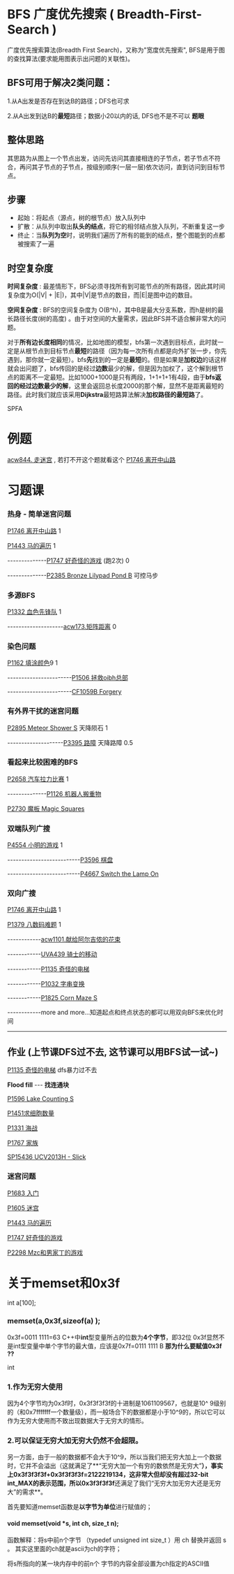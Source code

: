 # BFS 广度优先搜索 ( Breadth-First-Search )

广度优先搜索算法(Breadth First Search)，又称为"宽度优先搜索",  BFS是用于图的查找算法(要求能用图表示出问题的关联性)。

## BFS可用于解决2类问题：

1.从A出发是否存在到达B的路径；DFS也可求

2.从A出发到达B的**最短**路径；数据小20以内的话, DFS也不是不可以 **题眼**

## 整体思路

其思路为从图上一个节点出发，访问先访问其直接相连的子节点，若子节点不符合，再问其子节点的子节点，按级别顺序(一层一层)依次访问，直到访问到目标节点。



## 步骤

- 起始：将起点（源点，树的根节点）放入队列中
- 扩散：从队列中取出**队头的结点**，将它的相邻结点放入队列，不断重复这一步
- 终止：当**队列为空**时，说明我们遍历了所有的能到的结点，整个图能到的点都被搜索了一遍









## 时空复杂度

**时间复杂度** : 最差情形下，BFS必须寻找所有到可能节点的所有路径，因此其时间复杂度为O(|V| + |E|)，其中|V|是节点的数目，而|E|是图中边的数目。

**空间复杂度** : BFS的空间复杂度为 O(B^h)，其中B是最大分支系数，而h是树的最长路径长度(树的高度) 。由于对空间的大量需求，因此BFS并不适合解非常大的问题。



对于**所有边长度相同**的情况，比如地图的模型，bfs第一次遇到目标点，此时就一定是从根节点到目标节点**最短**的路径（因为每一次所有点都是向外扩张一步，你先遇到，那你就一定最短）。bfs**先**找到的一定是**最短**的。但是如果是**加权边**的话这样就会出问题了，bfs传回的是经过**边数**最少的解，但是因为加权了，这个解到根节点的距离不一定最短。比如1000+1000是只有两段，1+1+1+1有4段，由于**bfs返回的经过边数最少的解**，这里会返回总长度2000的那个解，显然不是距离最短的路径。此时我们就应该采用**Dijkstra**最短路算法解决**加权路径的最短路**了。

SPFA

# 例题

[acw844. 走迷宫](https://www.acwing.com/problem/content/846/)   , 若打不开这个题就看这个 [P1746 离开中山路](https://www.luogu.com.cn/problem/P1746) 

# 习题课

### 热身 - 简单迷宫问题

[P1746 离开中山路](https://www.luogu.com.cn/problem/P1746)  1

[P1443 马的遍历](https://www.luogu.com.cn/problem/P1443)  1

--------------[P1747 好奇怪的游戏](https://www.luogu.com.cn/problem/P1747) (跑2次) 0

--------------[P2385 Bronze Lilypad Pond B](https://www.luogu.com.cn/problem/P2385) 可控马步

### 多源BFS

[P1332 血色先锋队](https://www.luogu.com.cn/problem/P1332)  1

--------------------[acw173.矩阵距离](https://www.acwing.com/problem/content/175/)  0



### 染色问题

[P1162 填涂颜色](https://www.luogu.com.cn/problem/P1162)9 1

-----------------------[P1506 拯救oibh总部](https://www.luogu.com.cn/problem/P1506) 

-----------------------[CF1059B Forgery](https://www.luogu.com.cn/problem/CF1059B) 



### 有外界干扰的迷宫问题

[P2895 Meteor Shower S](https://www.luogu.com.cn/problem/P2895) 天降陨石 1

--------------------[P3395 路障](https://www.luogu.com.cn/problem/P3395) 天降路障 0.5



### 看起来比较困难的BFS

[P2658 汽车拉力比赛](https://www.luogu.com.cn/problem/P2658) 1

--------------[P1126 机器人搬重物](https://www.luogu.com.cn/problem/P1126) 

[P2730 魔板 Magic Squares](https://www.luogu.com.cn/problem/P2730) 



### 双端队列广搜 

[P4554 小明的游戏](https://www.luogu.com.cn/problem/P4554) 1

--------------------------[P3596 棋盘](https://www.luogu.com.cn/problem/P3956) 

--------------------------[P4667 Switch the Lamp On](https://www.luogu.com.cn/problem/P4667) 



### 双向广搜

[P1746 离开中山路](https://www.luogu.com.cn/problem/P1746) 1

[P1379 八数码难题](https://www.luogu.com.cn/problem/P1379)  1

------------[acw1101.献给阿尔吉侬的花束](https://www.acwing.com/problem/content/description/1103/?utm_source=wechat_session&utm_medium=social&utm_oi=1237383479098585088) 

------------[UVA439 骑士的移动](https://www.luogu.com.cn/problem/UVA439) 

------------[P1135 奇怪的电梯](https://www.luogu.com.cn/problem/P1135) 

------------[P1032 字串变换](https://www.luogu.com.cn/problem/P1032) 

------------[P1825 Corn Maze S](https://www.luogu.com.cn/problem/P1825) 

------------more and more...知道起点和终点状态的都可以用双向BFS来优化时间



------





## 作业 (上节课DFS过不去, 这节课可以用BFS试一试~)

[P1135 奇怪的电梯](https://www.luogu.com.cn/problem/P1135)  dfs暴力过不去

**Flood fill** --- **找连通块**

[P1596 Lake Counting S](https://www.luogu.com.cn/problem/P1596) 

[P1451求细胞数量](https://www.luogu.com.cn/problem/P1451) 

[P1331 海战](https://www.luogu.com.cn/problem/P1331) 

[P1767 家族](https://www.luogu.com.cn/problem/P1767) 

[SP15436 UCV2013H - Slick](https://www.luogu.com.cn/problem/SP15436) 

### 迷宫问题

[P1683 入门](https://www.luogu.com.cn/problem/P1683) 

[P1605 迷宫](https://www.luogu.com.cn/problem/P1605) 

[P1443 马的遍历](https://www.luogu.com.cn/problem/P1443) 

[P1747 好奇怪的游戏](https://www.luogu.com.cn/problem/P1747) 

[P2298 Mzc和男家丁的游戏 ](https://www.luogu.com.cn/problem/P2298) 

















# 关于memset和0x3f

int a[100];

### memset(a,0x3f,sizeof(a) );

0x3f=0011 1111=63
C++中**int**型变量所占的位数为**4个字节**，即32位
0x3f显然不是int型变量中单个字节的最大值，应该是0x7f=0111 1111 B
**那为什么要赋值0x3f ??**



int 



### 1.作为无穷大使用

因为4个字节均为0x3f时，0x3f3f3f3f的十进制是1061109567，也就是10^ 9级别的（和0x7fffffff一个数量级），而一般场合下的数据都是小于10^9的，所以它可以作为无穷大使用而不致出现数据大于无穷大的情形。

### 2.可以保证无穷大加无穷大仍然不会超限。

另一方面，由于一般的数据都不会大于10^9，所以当我们把无穷大加上一个数据时，它并不会溢出（这就满足了**“无穷大加一个有穷的数依然是无穷大”**），事实上0x3f3f3f3f+0x3f3f3f3f=2122219134，这非常大但却没有超过32-bit int_MAX的表示范围，所以0x3f3f3f3f**还满足了我们“无穷大加无穷大还是无穷大”的需求**。



首先要知道memset函数是**以字节为单位**进行赋值的；

#### void memset(void *s, int ch, size_t n)\;

函数解释：将s中前n个字节 （typedef unsigned int size_t ）用 ch 替换并返回 s 。
其实这里面的ch就是ascii为ch的字符；

将s所指向的某一块内存中的前n个 字节的内容全部设置为ch指定的ASCII值





